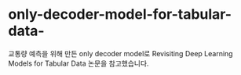 # only-decoder-model-for-tabular-data-
교통량 예측을 위해 만든 only decoder model로 Revisiting Deep Learning Models for Tabular Data 논문을 참고했습니다.
